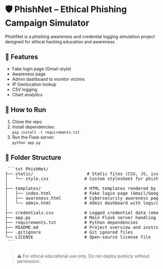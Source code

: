 # 🛡️ PhishNet – Ethical Phishing Campaign Simulator

PhishNet is a phishing awareness and credential logging simulation project designed for ethical hacking education and awareness.

## 🔧 Features
- Fake login page (Gmail-style)
- Awareness page
- Admin dashboard to monitor victims
- IP Geolocation lookup
- CSV logging
- Chart analytics

## 🚀 How to Run

1. Clone the repo  
2. Install dependencies:  
   `pip install -r requirements.txt`  
3. Run the Flask server:  
   `python app.py`

## 📁 Folder Structure

<pre>
 ```txt PhishNet/
├── static/                     # Static files (CSS, JS, icons)
│   └── style.css              # Custom stylesheet for phishing pages
│
├── templates/                 # HTML templates rendered by Flask
│   ├── index.html             # Fake login page (Gmail/Google)
│   ├── awareness.html         # Cybersecurity awareness page
│   └── admin.html             # Admin dashboard with logs/charts
│
├── credentials.csv            # Logged credential data (email, password, timestamp, IP)
├── app.py                     # Main Flask server handling phishing, logging, API, and dashboard
├── requirements.txt           # Python dependencies
├── README.md                  # Project overview and instructions
├── .gitignore                 # Git ignored files
└── LICENSE                    # Open-source license file
 ```
 </pre>



> ⚠️ For ethical educational use only. Do not deploy publicly without permission.
